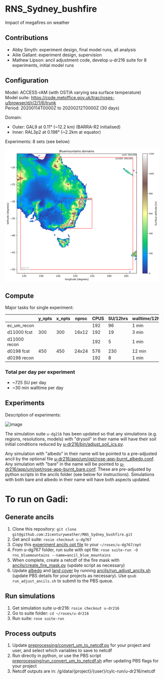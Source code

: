 # RNS_Sydney_bushfire
Impact of megafires on weather

## Contributions
- Abby Smyth: experiment design, final model runs, all analysis
- Ailie Gallant: experiment design, supervision
- Mathew Lipson: ancil adjustment code, develop u-dr216 suite for 8 experiments, initial model runs

## Configuration

Model: ACCESS-rAM (with OSTIA varying sea surface temperature)  
Model suite: https://code.metoffice.gov.uk/trac/roses-u/browser/d/r/2/1/6/trunk  
Period: 20200114T0000Z to 20200212T0000Z (30 days)  

Domain:
- Outer: GAL9 at 0.11° (~12.2 km) (BARRA-R2 initialised)
- Inner: RAL3p2 at 0.198° (~2.2km at equator)

Experiments:
8 sets (see below)

![Domains](./ancils/Bluemountains_domains_surface_altitude.png)

## Compute

Major tasks for single experiment:

|               | y_npts | x_npts | nproc | CPUS | SU/12hrs | walltime/12hrs  |
|---------------|--------|--------|-------|------|----------|-----------------|
| ec_um_recon   |        |        |       | 192  | 96       | 1 min           |
| d11000 fcst   | 300    | 300    | 16x12 | 192  | 19       | 3 min           |
| d11000 recon  |        |        |       | 192  | 5        | 1 min           |
| d0198  fcst   | 450    | 450    | 24x24 | 576  | 230      | 12 min          |
| d0198  recon  |        |        |       | 192  | 8        | 1 min           |

### Total per day per experiment

- ~725 SU per day
- ~30 min walltime per day

## Experiments

Description of experiments:

<img width="468" height="166" alt="image" src="https://github.com/user-attachments/assets/70c69e67-933a-4bd1-ba6c-e3146e6b6e76" />

The simulation suite `u-dg216` has been updated so that any simulations (e.g. regions, resolutions, models) with "drysoil" in their name will have their soil initial conditions reduced by [u-dr216/bin/adjust_soil_ics.py](https://code.metoffice.gov.uk/trac/roses-u/browser/d/r/2/1/6/trunk/bin/adjust_soil_ics.py). 

Any simulation with "albedo" in their name will be pointed to a pre-adjusted ancil by the optional file [u-dr216/app/um/opt/rose-app-burnt_albedo.conf](https://code.metoffice.gov.uk/trac/roses-u/browser/d/r/2/1/6/trunk/app/um/opt/rose-app-burnt_albedo.conf). Any simulation with "bare" in the name will be pointed to [u-dr216/app/um/opt/rose-app-burnt_bare.conf](https://code.metoffice.gov.uk/trac/roses-u/browser/d/r/2/1/6/trunk/app/um/opt/rose-app-burnt_bare.conf). These are pre-adjusted by python scripts in the ancils folder (see below for instructions). Simulations with both bare and albedo in their name will have both aspects updated.

# To run on Gadi:

## Generate ancils

1. Clone this repository: `git clone git@github.com:21centuryweather/RNS_Sydney_bushfire.git`
1. Get ancil suite: `rosie checkout u-dg767`
2. Copy this [experiment ancils opt file](./ancils/rose-suite-rns_bluemountains.conf) to your `~/roses/u-dg767/opt`
3. From u-dg767 folder, run suite with opt file: `rose suite-run -O rns_bluemountains --name=ancil_blue_mountains`
4. When complete, create a netcdf of the fire mask with [ancils/create_fire_mask.py](./ancils/create_fire_mask.py) (update script as necessary)
5. Update [albedo](./ancils/adjust_albedo.py) and [land cover](./ancils/adjust_land_cover.py) by running [ancils/run_adjust_ancils.sh](./ancils/run_adjust_ancils.sh) (update PBS details for your projects as necessary). Use `qsub run_adjust_ancils.sh` to submit to the PBS queue.

## Run simulations

1. Get simulation suite u-dr216: `rosie checkout u-dr216`
2. Go to suite folder: `cd ~/roses/u-dr216`
3. Run suite: `rose suite-run`

## Process outputs
1. Update [preprocessing/convert_um_to_netcdf.py](./preprocessing/convert_um_to_netcdf.py) for your project and user, and select which variables to save to netcdf
2. Run directly in python, or use the PBS script [preprocessing/run_convert_um_to_netcdf.sh](./preprocessing/run_convert_um_to_netcdf.sh) after updating PBS flags for your project
3. Netcdf outputs are in: /g/data/{project}/{user}/cylc-run/u-dr216/netcdf

